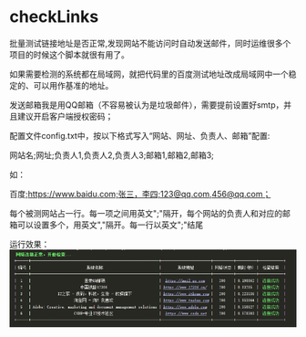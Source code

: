 # checkLinks

批量测试链接地址是否正常,发现网站不能访问时自动发送邮件，同时运维很多个项目的时候这个脚本就很有用了。

如果需要检测的系统都在局域网，就把代码里的百度测试地址改成局域网中一个稳定的、可以用作基准的地址。

发送邮箱我是用QQ邮箱（不容易被认为是垃圾邮件），需要提前设置好smtp，并且建议开启客户端授权密码；

配置文件config.txt中，按以下格式写入“网站、网址、负责人、邮箱”配置:

网站名;网址;负责人1,负责人2,负责人3;邮箱1,邮箱2,邮箱3;

如：

百度;https://www.baidu.com;张三，李四;123@qq.com,456@qq.com；

每个被测网站占一行。每一项之间用英文";"隔开，每个网站的负责人和对应的邮箱可以设置多个，用英文","隔开。每一行以英文";"结尾

运行效果：
![your-picture](imgs/运行效果.png?raw=true)
